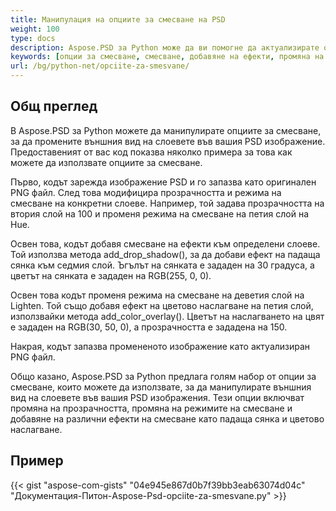 ```yaml
---
title: Манипулация на опциите за смесване на PSD
weight: 100
type: docs
description: Aspose.PSD за Python може да ви помогне да актуализирате опциите за смесване с прост код
keywords: [опции за смесване, смесване, добавяне на ефекти, промяна на прозрачността, промяна на цвета на сянката, добавяне на сянка, psd api, python, примерен код]
url: /bg/python-net/opciite-za-smesvane/
---
```


## **Общ преглед**
В Aspose.PSD за Python можете да манипулирате опциите за смесване, за да промените външния вид на слоевете във вашия PSD изображение. Предоставеният от вас код показва няколко примера за това как можете да използвате опциите за смесване.

Първо, кодът зарежда изображение PSD и го запазва като оригинален PNG файл. След това модифицира прозрачността и режима на смесване на конкретни слоеве. Например, той задава прозрачността на втория слой на 100 и променя режима на смесване на петия слой на Hue.

Освен това, кодът добавя смесване на ефекти към определени слоеве. Той използва метода add_drop_shadow(), за да добави ефект на падаща сянка към седмия слой. Ъгълът на сянката е зададен на 30 градуса, а цветът на сянката е зададен на RGB(255, 0, 0).

Освен това кодът променя режима на смесване на деветия слой на Lighten. Той също добавя ефект на цветово наслагване на петия слой, използвайки метода add_color_overlay(). Цветът на наслагването на цвят е зададен на RGB(30, 50, 0), а прозрачността е зададена на 150.

Накрая, кодът запазва промененото изображение като актуализиран PNG файл.

Общо казано, Aspose.PSD за Python предлага голям набор от опции за смесване, които можете да използвате, за да манипулирате външния вид на слоевете във вашия PSD изображения. Тези опции включват промяна на прозрачността, промяна на режимите на смесване и добавяне на различни ефекти на смесване като падаща сянка и цветово наслагване.

## **Пример**
{{< gist "aspose-com-gists" "04e945e867d0b7f39bb3eab63074d04c" "Документация-Питон-Aspose-Psd-opciite-za-smesvane.py" >}}